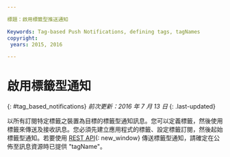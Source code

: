 ```yaml
---

標題：啟用標籤型推送通知

Keywords: Tag-based Push Notifications, defining tags, tagNames
copyright:
 years: 2015, 2016

---
```


# 啟用標籤型通知
{: #tag_based_notifications}
*前次更新：2016 年 7 月 13 日*
{: .last-updated}

以所有訂閱特定標籤之裝置為目標的標籤型通知訊息。您可以定義標籤，然後使用標籤來傳送及接收訊息。您必須先建立應用程式的標籤、設定標籤訂閱，然後起始標籤型通知。若要使用 [REST API](https://mobile.{DomainName}/imfpushrestapidocs/){: new_window} 傳送標籤型通知，請確定在公佈至訊息資源時已提供 "tagName"。
